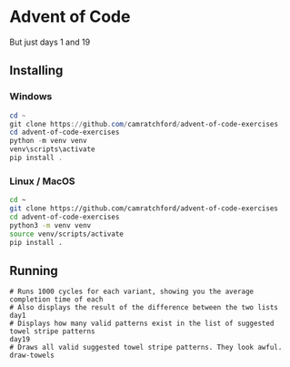 # Advent of Code

But just days 1 and 19


## Installing

### Windows

```powershell
cd ~
git clone https://github.com/camratchford/advent-of-code-exercises
cd advent-of-code-exercises
python -m venv venv
venv\scripts\activate
pip install .
```

### Linux / MacOS

```bash
cd ~
git clone https://github.com/camratchford/advent-of-code-exercises
cd advent-of-code-exercises
python3 -m venv venv
source venv/scripts/activate
pip install .
```


## Running

```shell
# Runs 1000 cycles for each variant, showing you the average completion time of each
# Also displays the result of the difference between the two lists
day1
# Displays how many valid patterns exist in the list of suggested towel stripe patterns
day19
# Draws all valid suggested towel stripe patterns. They look awful.
draw-towels
```